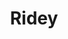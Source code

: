 ---
title: Ridey
slug: ridey
projectType: iOS & Back-end Development
featureBlockImage: Ridey_Mockups_top.png
heroFeaturedimage: Ridey_Mockups_top.png
heroBgImage: bg_top_ridey.png
fullImages: ['Lifestyle_ridey.png','Ridey_Mockups_top.png']
imageAlt: Image showing Ridey app on mobile device
companyLogo: sym-Ridey-Logo.png
featureBlockProjectDesc: A health and wellness solution serving both companies and individuals.
companyBlurb: ['Ridey','Hubbub, a Cambia Health company, developed a customizable corporate wellness program that seamlessly uses technology, activity trackers, targeted incentives and game mechanics to turn things we all need to be doing—like drinking more water or taking the stairs—into motivating challenges that help people achieve a healthier lifestyle. Their app aims to improve employee wellness while employers benefit from healthier and happier employees.']
bigPicture: ['Getting a group of friends together can be tough, but it’s especially hard when everyone in the group needs to sync up somewhere off-the-beaten-track, up in the mountains, or at a beach or lake. Ridey - one of the newest apps created by Apptem, was specifically designed to help people organize spontaneous surfing, mountain biking and paddle boarding trips with friends.','The app uses geo-mapping to help everyone in the group stay synced up on drive-times and expected party arrivals. Apptem is also handling the app launch, including App Store Optimization and marketing.']
whyAppstem: ['Hubbub’s first turned to Appstem for a redesign of their website, which was seeing poor adoption and user-engagement. Appstem turned the redesign into a complete overhaul that would ensure they could build a truly habit-forming app. Appstem was selected after a competitive bid based on the strength of the team’s experience in healthcare, deep data integration, and experience in designing addictive, gamified apps.']
challenges: ['Group messaging is often painful, bringing a continuous barrage of texts and beeping. Once you’re on a group text, you’re going to get every ping from everyone, regardless of whether you can make an event, need details, or need to focus on other things.','Ridey set out to alleviate the bombardment of continuous mobile text notifications typical of group gatherings. Apptem helped them focus on delivering a highly responsive messaging tool capable of being turned off as needed.']
developmentText: ['Appstem delivered a highly responsive app with a unique messaging experience that’s an order of magnitude better than texting a group of friends. (NOTE: we should add results of ASO/FB outreach).']
wireframeImages: ['Wireframes.png']
videos: []
interactions: ['Interaction_-_Video.png','Interaction','A health and wellness solution serving both companies and individuals.']
devFeatures: [['Create_Ride.png','Create Group Rides','Discovering relevant challenges on the hubbub platform is as easy as taking a 5-minute quiz. By answering the hubbub360 players are given a curated set of challenges to help them achieve their wellness goals.'],['ETA.png','See your friends ETA','Discovering relevant challenges on the hubbub platform is as easy as taking a 5-minute quiz. By answering the hubbub360 players are given a curated set of challenges to help them achieve their wellness goals.'],['Profile_Screen.png','Connect with other riders','Discovering relevant challenges on the hubbub platform is as easy as taking a 5-minute quiz. By answering the hubbub360 players are given a curated set of challenges to help them achieve their wellness goals.']]
branding: []
---